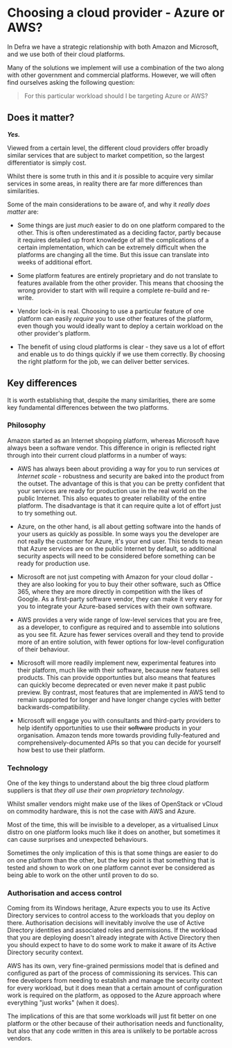 # Choosing a cloud provider - Azure or AWS?

In Defra we have a strategic relationship with both Amazon and Microsoft, and we use both of their cloud platforms.

Many of the solutions we implement will use a combination of the two along with other government and commercial platforms.
However, we will often find ourselves asking the following question:

> For this particular workload should I be targeting Azure or AWS?

## Does it matter?

***Yes.***

Viewed from a certain level, the different cloud providers offer broadly similar services that are subject to
market competition, so the largest differentiator is simply cost.

Whilst there is some truth in this and it _is_ possible to acquire very similar services in some areas,
in reality there are far more differences than similarities.

Some of the main considerations to be aware of, and why it _really does matter_ are:

- Some things are just _much_ easier to do on one platform compared to the other.
  This is often underestimated as a deciding factor, partly because it requires detailed up front knowledge of all
  the complications of a certain implementation, which can be extremely difficult when the platforms are
  changing all the time. But this issue can translate into weeks of additional effort.
  
- Some platform features are entirely proprietary and do not translate to features available from the other provider.
  This means that choosing the wrong provider to start with will require a complete re-build and re-write.
  
- Vendor lock-in is real. Choosing to use a particular feature of one platform can easily _require_ you to use other
  features of the platform, even though you would ideally want to deploy a certain workload on the other provider's
  platform.
  
- The benefit of using cloud platforms is clear - they save us a lot of effort and enable us to do things quickly if
  we use them correctly. By choosing the right platform for the job, we can deliver better services.

## Key differences

It is worth establishing that, despite the many similarities, there are some key fundamental differences between
the two platforms.

### Philosophy

Amazon started as an Internet shopping platform, whereas Microsoft have always been a software vendor.
This difference in origin is reflected right through into their current cloud platforms in a number of ways:

- AWS has always been about providing a way for you to run services _at Internet scale_ - robustness and security
  are baked into the product from the outset.
  The advantage of this is that you can be pretty confident that your services are ready for production use in the
  real world on the public Internet. This also equates to greater reliability of the entire platform.
  The disadvantage is that it can require quite a lot of effort just to try something out.
  
- Azure, on the other hand, is all about getting software into the hands of your users as quickly as possible.
  In some ways you the developer are not really the customer for Azure, it's your end user.
  This tends to mean that Azure services are on the public Internet by default, so additional security aspects
  will need to be considered before something can be ready for production use.
  
- Microsoft are not just competing with Amazon for your cloud dollar - they are also looking for you to buy their
  other software, such as Office 365, where they are more directly in competition with the likes of Google.
  As a first-party software vendor, they can make it very easy for you to integrate your Azure-based services
  with their own software.
  
- AWS provides a very wide range of low-level services that you are free, as a developer, to configure as required
  and to assemble into solutions as you see fit.
  Azure has fewer services overall and they tend to provide more of an entire solution, with fewer options for
  low-level configuration of their behaviour.
  
- Microsoft will more readily implement new, experimental features into their platform, much like with their software,
  because new features sell products.
  This can provide opportunties but also means that features can quickly become deprecated or even never make it
  past public preview.
  By contrast, most features that are implemented in AWS tend to remain supported for longer and have longer change
  cycles with better backwards-compatibility.
  
- Microsoft will engage you with consultants and third-party providers to help identify opportunities to use their
  ~~software~~ products in your organisation.
  Amazon tends more towards providing fully-featured and comprehensively-documented APIs so that you can decide for
  yourself how best to use their platform.

### Technology

One of the key things to understand about the big three cloud platform suppliers is that
_they all use their own proprietary technology_.

Whilst smaller vendors might make use of the likes of OpenStack or vCloud on commodity hardware, this is not the
case with AWS and Azure.

Most of the time, this will be invisible to a developer, as a virtualised Linux distro on one platform looks much like
it does on another, but sometimes it can cause surprises and unexpected behaviours.

Sometimes the only implication of this is that some things are easier to do on one platform than the other, but the
key point is that something that is tested and shown to work on one platform cannot ever be considered as being able
to work on the other until proven to do so.

### Authorisation and access control

Coming from its Windows heritage, Azure expects you to use its Active Directory services to control access to the
workloads that you deploy on there.
Authorisation decisions will inevitably involve the use of Active Directory identities and associated roles and
permissions.
If the workload that you are deploying doesn't already integrate with Active Directory then you should expect to have
to do some work to make it aware of its Active Directory security context.

AWS has its own, very fine-grained permissions model that is defined and configured as part of the process of
commissioning its services.
This can free developers from needing to establish and manage the security context for every workload, but it does
mean that a certain amount of configuration work is required on the platform, as opposed to the Azure approach
where everything "just works" (when it does).

The implications of this are that some workloads will just fit better on one platform or the other because of their
authorisation needs and functionality, but also that any code written in this area is unlikely to be portable
across vendors.
